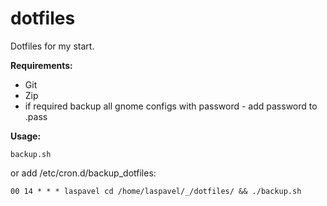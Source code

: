 # dotfiles

Dotfiles for my start.

**Requirements:**
* Git
* Zip
* if required backup all gnome configs with password - add password to .pass

**Usage:**
```
backup.sh
```
or add /etc/cron.d/backup_dotfiles:
```
00 14 * * * laspavel cd /home/laspavel/_/dotfiles/ && ./backup.sh
```
